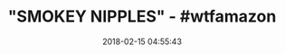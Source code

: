 ---
title: '"SMOKEY NIPPLES" - #wtfamazon'
name: >-
  Beauty Maid Chinese Red Porcelain Ceramic Craftwork Incense Burner Backflow
  Cone Holder Artwork Home Decor Figurine
date: '2018-02-15 04:55:43'
buy_now: >-
  https://www.amazon.com/Chinese-Porcelain-Craftwork-Backflow-Figurine/dp/B074V17CMZ?SubscriptionId=AKIAIA5RBQIWQVTCUEUQ&tag=coldcutdeals-20&linkCode=xm2&camp=2025&creative=165953&creativeASIN=B074V17CMZ
description_markdown: >+
  Beauty Maid Chinese Red Porcelain Ceramic Craftwork Incense Burner Backflow
  Cone Holder Artwork Home Decor Figurine

    - Package include: 1 incense burner & 1 pedestal & 10 backflow incense cones

    - Material: Ceramic, Handmade

    - Collection: Exquisite gifts & Beautiful Home Decor

    - Application scope: Living room, bedroom, study, office, meditation room, yoga room, hotel, library,etc

    - Product Dimension: 5 * 3.8 * 2.8 INCH

tweet_id_str: '964000246010470400'
price: $21.00
you_save: ''
asin: B074V17CMZ
image: 'https://images-na.ssl-images-amazon.com/images/I/41bCYAkXndL.jpg'

---